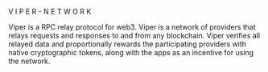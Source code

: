 
V I P E R  -  N E T W O R K


Viper is a RPC relay protocol for web3.
Viper is a network of providers that relays requests and responses to and from any blockchain.
Viper verifies all relayed data and proportionally rewards the participating providers with native cryptographic tokens, along with the apps as an incentive for using the network.
